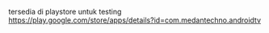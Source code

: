 tersedia di playstore untuk testing https://play.google.com/store/apps/details?id=com.medantechno.androidtv

